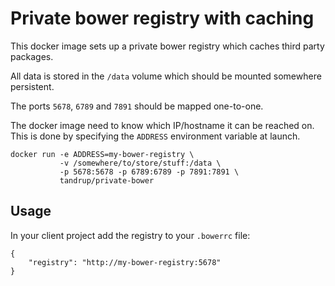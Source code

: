 # Private bower registry with caching

This docker image sets up a private bower registry which caches third party packages.

All data is stored in the `/data` volume which should be mounted somewhere persistent.

The ports `5678`, `6789` and `7891` should be mapped one-to-one.

The docker image need to know which IP/hostname it can be reached on. This is done by specifying the `ADDRESS` environment variable at launch.

    docker run -e ADDRESS=my-bower-registry \
               -v /somewhere/to/store/stuff:/data \
               -p 5678:5678 -p 6789:6789 -p 7891:7891 \
               tandrup/private-bower

## Usage

In your client project add the registry to your `.bowerrc` file:

    {
        "registry": "http://my-bower-registry:5678"
    }

